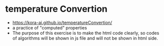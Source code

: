 # temperature Convertion
- https://kora-ai.github.io/temperatureConvertion/
- a practice of "computed" properties
- The purpose of this exercise is to make the html code clearly, so codes of algorithms will be shown in js file and will not be shown in html side.
